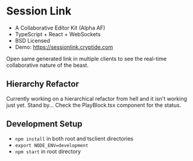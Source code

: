 # Session Link
* A Collaborative Editor Kit (Alpha AF)
* TypeScript + React + WebSockets
* BSD Licensed
* Demo: <a href="https://sessionlink.cryptide.com">https://sessionlink.cryptide.com</a>

Open same generated link in multiple clients to see the real-time collaborative nature of the beast.

## Hierarchy Refactor
Currently working on a hierarchical refactor from hell and it isn't working just yet.
Stand by... Check the PlayBlock.tsx component for the status.

## Development Setup
* `npm install` in both root and tsclient directories
* `export NODE_ENV=development`
* `npm start` in root directory

